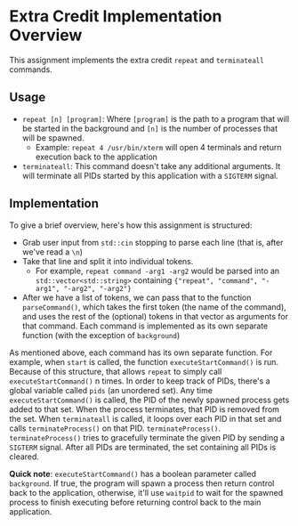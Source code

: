 # Extra Credit Implementation Overview

This assignment implements the extra credit `repeat` and `terminateall` commands.

## Usage

- `repeat [n] [program]`: Where `[program]` is the path to a program that will be started in the background and `[n]` is the number of processes that will be spawned.
  - Example: `repeat 4 /usr/bin/xterm` will open 4 terminals and return execution back to the application
- `terminateall`: This command doesn't take any additional arguments. It will terminate all PIDs started by this application with a `SIGTERM` signal.

## Implementation

To give a brief overview, here's how this assignment is structured:

- Grab user input from `std::cin` stopping to parse each line (that is, after we've read a `\n`)
- Take that line and split it into individual tokens.
  - For example, `repeat command -arg1 -arg2` would be parsed into an `std::vector<std::string>` containing `{"repeat", "command", "-arg1", "-arg2", "-arg2"}`
- After we have a list of tokens, we can pass that to the function `parseCommand()`, which takes the first token (the name of the command), and uses the rest of the (optional) tokens in that vector as arguments for that command. Each command is implemented as its own separate function (with the exception of `background`)

As mentioned above, each command has its own separate function. For example, when `start` is called, the function `executeStartCommand()` is run. Because of this structure, that allows `repeat` to simply call `executeStartCommand()` n times. In order to keep track of PIDs, there's a global variable called `pids` (an unordered set). Any time `executeStartCommand()` is called, the PID of the newly spawned process gets added to that set. When the process terminates, that PID is removed from the set. When `terminateall` is called, it loops over each PID in that set and calls `terminateProcess()` on that PID. `terminateProcess()`. `terminateProcess()` tries to gracefully terminate the given PID by sending a `SIGTERM` signal. After all PIDs are terminated, the set containing all PIDs is cleared.

**Quick note**: `executeStartCommand()` has a boolean parameter called `background`. If true, the program will spawn a process then return control back to the application, otherwise, it'll use `waitpid` to wait for the spawned process to finish executing before returning control back to the main application.
